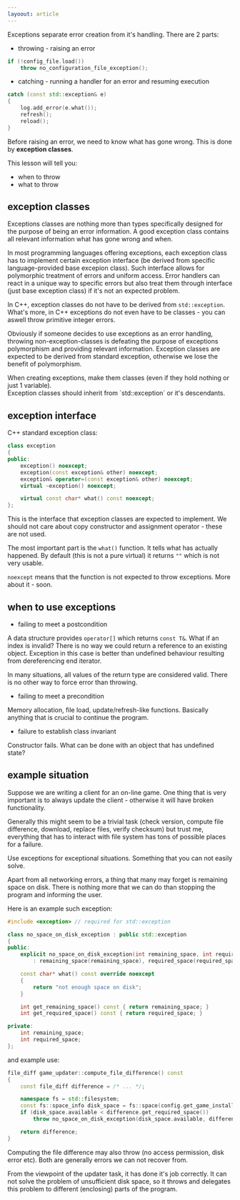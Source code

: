 ```yaml
---
layoout: article
---
```


Exceptions separate error creation from it's handling. There are 2 parts:

- throwing - raising an error

```c++
if (!config_file.load())
    throw no_configuration_file_exception();
```

- catching - running a handler for an error and resuming execution

```c++
catch (const std::exception& e)
{
    log.add_error(e.what());
    refresh();
    reload();
}
```

Before raising an error, we need to know what has gone wrong. This is done by **exception classes**.

This lesson will tell you:

- when to throw
- what to throw

## exception classes

Exceptions classes are nothing more than types specifically designed for the purpose of being an error information. A good exception class contains all relevant information what has gone wrong and when.

In most programming languages offering exceptions, each exception class has to implement certain exception interface (be derived from specific language-provided base excepion class). Such interface allows for polymorphic treatment of errors and uniform access. Error handlers can react in a unique way to specific errors but also treat them through interface (just base exception class) if it's not an expected problem.

In C++, exception classes do not have to be derived from `std::exception`. What's more, in C++ exceptions do not even have to be classes - you can aswell throw primitive integer errors.

Obviously if someone decides to use exceptions as an error handling, throwing non-exception-classes is defeating the purpose of exceptions polymorphism and providing relevant information. Exception classes are expected to be derived from standard exception, otherwise we lose the benefit of polymorphism.

<div class="note pro-tip">
When creating exceptions, make them classes (even if they hold nothing or just 1 variable).
</div>

<div class="note pro-tip">
Exception classes should inherit from `std::exception` or it's descendants.
</div>

## exception interface

C++ standard exception class:

```c++
class exception
{
public:
    exception() noexcept;
    exception(const exception& other) noexcept;
    exception& operator=(const exception& other) noexcept;
    virtual ~exception() noexcept;

    virtual const char* what() const noexcept;
};
```

This is the interface that exception classes are expected to implement. We should not care about copy constructor and assignment operator - these are not used.

The most important part is the `what()` function. It tells what has actually happened. By default (this is not a pure virtual) it returns `""` which is not very usable.

`noexcept` means that the function is not expected to throw exceptions. More about it - soon.

## when to use exceptions

- failing to meet a postcondition

A data structure provides `operator[]` which returns `const T&`. What if an index is invalid? There is no way we could return a reference to an existing object. Exception in this case is better than undefined behaviour resulting from dereferencing end iterator.

In many situations, all values of the return type are considered valid. There is no other way to force error than throwing.

- failing to meet a precondition

Memory allocation, file load, update/refresh-like functions. Basically anything that is crucial to continue the program.

- failure to establish class invariant

Constructor fails. What can be done with an object that has undefined state?

## example situation

Suppose we are writing a client for an on-line game. One thing that is very important is to always update the client - otherwise it will have broken functionality.

Generally this might seem to be a trivial task (check version, compute file difference, download, replace files, verify checksum) but trust me, everything that has to interact with file system has tons of possible places for a failure.

<div class="note pro-tip">
Use exceptions for exceptional situations. Something that you can not easily solve.
</div>

Apart from all networking errors, a thing that many may forget is remaining space on disk. There is nothing more that we can do than stopping the program and informing the user.

Here is an example such exception:

```c++
#include <exception> // required for std::exception

class no_space_on_disk_exception : public std::exception
{
public:
    explicit no_space_on_disk_exception(int remaining_space, int required_space)
        : remaining_space(remaining_space), required_space(required_space)

    const char* what() const override noexcept
    {
        return "not enough space on disk";
    }

    int get_remaining_space() const { return remaining_space; }
    int get_required_space() const { return required_space; }

private:
    int remaining_space;
    int required_space;
};
```

and example use:

```c++
file_diff game_updater::compute_file_difference() const
{
    const file_diff difference = /* ... */;

    namespace fs = std::filesystem;
    const fs::space_info disk_space = fs::space(config.get_game_installation_path());
    if (disk_space.available < difference.get_required_space())
        throw no_space_on_disk_exception(disk_space.available, difference.get_required_space());

    return difference;
}
```

Computing the file difference may also throw (no access permission, disk error etc). Both are generally errors we can not recover from.

From the viewpoint of the updater task, it has done it's job correctly. It can not solve the problem of unsufficient disk space, so it throws and delegates this problem to different (enclosing) parts of the program.
